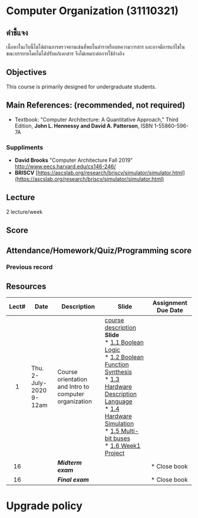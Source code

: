 # Computer Organization (31110321)
## คำชี้แจง
เนื้อหาในเว็บนี้ไม่ได้ผ่านการตรวจทานเช่นที่พบในตำราหรือบทความวารสาร และอาจมีการแก้ไขในขณะบรรยายโดยไม่ได้ปรับแก้เอกสาร จึงไม่เหมาะต่อการใช้อ้างอิง

## Objectives
 This course is  primarily designed for undergraduate students.

## Main References: (recommended, not required)

- Textbook: "Computer Architecture: A Quantitative Approach," Third Edition,
**John L. Hennessy and David A. Patterson**, ISBN 1-55860-596-7A

### Suppliments
- **David Brooks** "Computer Architecture Fall 2019" http://www.eecs.harvard.edu/cs146-246/
- **BRISCV** [https://ascslab.org/research/briscv/simulator/simulator.html](https://ascslab.org/research/briscv/simulator/simulator.html)

## Lecture

2 lecture/week

## Score

## Attendance/Homework/Quiz/Programming score

### Previous record

## Resources 

| Lect# | Date | Description  |Slide| Assignment Due Date |
|:-----:|------|-------------|----|---------------------|
|  1 | Thu. 2-July-2020 <br>9-12am| Course orientation <br> and Intro to computer organization| [course description](https://github.com/Lecture-CPE/321/raw/master/w1/w1-321-Course%20Description.pdf) <br> **Slide** <br>* [1.1 Boolean Logic](https://github.com/Lecture-CPE/321/raw/master/w1/w1.1-Boolean%20Logic.pdf)<br>* [1.2 Boolean Function Synthesis](https://github.com/Lecture-CPE/321/raw/master/w1/w1.2-Boolean%20Function%20Synthesis.pdf)<br>* [1.3 Hardware Description Language](https://github.com/Lecture-CPE/321/raw/master/w1/w1.3-HDL.pdf)<br>* [1.4 Hardware Simulation](https://github.com/Lecture-CPE/321/raw/master/w1/w1.4-Hardware%20simulation.pdf)<br>* [1.5 Multi-bit buses](https://github.com/Lecture-CPE/321/raw/master/w1/w1.5-MultiBit%20buses.pdf)<br>* [1.6 Week1 Project](https://github.com/Lecture-CPE/321/raw/master/w1/w1.6-Project%201%20Overview.pdf)|  |
| 16 |   | ***Midterm exam***   |            |* Close book    |
| 16 |   | ***Final exam***   |            |* Close book    |

# Upgrade policy
